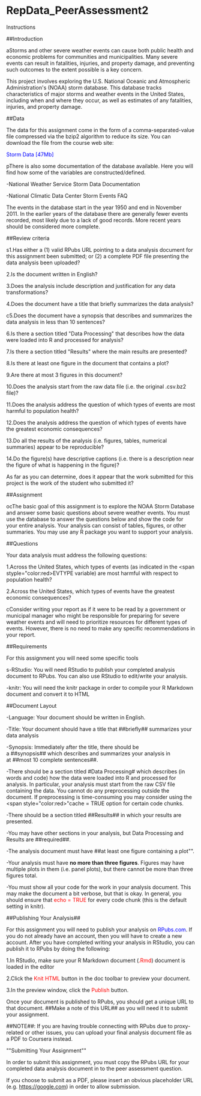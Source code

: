 # RepData_PeerAssessment2

Instructions

##Introduction

aStorms and other severe weather events can cause both public health and economic problems for communities and municipalities. Many severe events can result in fatalities, injuries, and property damage, and preventing such outcomes to the extent possible is a key concern.

This project involves exploring the U.S. National Oceanic and Atmospheric Administration's (NOAA) storm database. This database tracks characteristics of major storms and weather events in the United States, including when and where they occur, as well as estimates of any fatalities, injuries, and property damage.

##Data

The data for this assignment come in the form of a comma-separated-value file compressed via the bzip2 algorithm to reduce its size. You can download the file from the course web site:

<span style="color:blue">Storm Data [47Mb]</span>

pThere is also some documentation of the database available. Here you will find how some of the variables are constructed/defined.

-National Weather Service Storm Data Documentation

-National Climatic Data Center Storm Events FAQ

The events in the database start in the year 1950 and end in November 2011. In the earlier years of the database there are generally fewer events recorded, most likely due to a lack of good records. More recent years should be considered more complete.

##Review criteria

s1.Has either a (1) valid RPubs URL pointing to a data analysis document for this assignment been submitted; or (2) a complete PDF file presenting the data analysis been uploaded?

2.Is the document written in English?

3.Does the analysis include description and justification for any data transformations?

4.Does the document have a title that briefly summarizes the data analysis?

c5.Does the document have a synopsis that describes and summarizes the data analysis in less than 10 sentences?

6.Is there a section titled "Data Processing" that describes how the data were loaded into R and processed for analysis?

7.Is there a section titled "Results" where the main results are presented?

8.Is there at least one figure in the document that contains a plot?

9.Are there at most 3 figures in this document?

10.Does the analysis start from the raw data file (i.e. the original .csv.bz2 file)?

11.Does the analysis address the question of which types of events are most harmful to population health?

12.Does the analysis address the question of which types of events have the greatest economic consequences?

13.Do all the results of the analysis (i.e. figures, tables, numerical summaries) appear to be reproducible?

14.Do the figure(s) have descriptive captions (i.e. there is a description near the figure of what is happening in the figure)?

As far as you can determine, does it appear that the work submitted for this project is the work of the student who submitted it?

##Assignment

ocThe basic goal of this assignment is to explore the NOAA Storm Database and answer some basic questions about severe weather events. You must use the database to answer the questions below and show the code for your entire analysis. Your analysis can consist of tables, figures, or other summaries. You may use any R package you want to support your analysis.

##Questions

Your data analysis must address the following questions:

1.Across the United States, which types of events (as indicated in the <span styple="color:red>EVTYPE</span> variable) are most harmful with respect to population health?

2.Across the United States, which types of events have the greatest economic consequences?

cConsider writing your report as if it were to be read by a government or municipal manager who might be responsible for preparing for severe weather events and will need to prioritize resources for different types of events. However, there is no need to make any specific recommendations in your report.

##Requirements

For this assignment you will need some specific tools

s-RStudio: You will need RStudio to publish your completed analysis document to RPubs. You can also use RStudio to edit/write your analysis.

-knitr: You will need the knitr package in order to compile your R Markdown document and convert it to HTML

##Document Layout

-Language: Your document should be written in English.

-Title: Your document should have a title that ##briefly## summarizes your data analysis

-Synopsis: Immediately after the title, there should be a ##synopsis## which describes and summarizes your analysis in at ##most 10 complete sentences##.

-There should be a section titled #Data Processing# which describes (in words and code) how the data were loaded into R and processed for analysis. In particular, your analysis must start from the raw CSV file containing the data. You cannot do any preprocessing outside the document. If preprocessing is time-consuming you may consider using the 
<span style="color:red>"cache = TRUE</span> option for certain code chunks.

-There should be a section titled ##Results## in which your results are presented.

-You may have other sections in your analysis, but Data Processing and Results are ##required##.

-The analysis document must have ##at least one figure containing a plot"".

-Your analysis must have **no more than three figures**. Figures may have multiple plots in them (i.e. panel plots), but there cannot be more than three figures total.

-You must show all your code for the work in your analysis document. This may make the document a bit verbose, but that is okay. In general, you should ensure that <span style="color:red">echo = TRUE</span> for every code chunk (this is the default setting in knitr).

##Publishing Your Analysis##

For this assignment you will need to publish your analysis on <span style="color:blue">RPubs.com</span>. If you do not already have an account, then you will have to create a new account. After you have completed writing your analysis in RStudio, you can publish it to RPubs by doing the following:

1.In RStudio, make sure your R Markdown document (<span style="color:red">.Rmd</span>) document is loaded in the editor

2.Click the <span style="color:red">Knit HTML</span> button in the doc toolbar to preview your document.

3.In the preview window, click the <span style="color:red">Publish</span> button.

Once your document is published to RPubs, you should get a unique URL to that document. ##Make a note of this URL## as you will need it to submit your assignment.

##NOTE##: If you are having trouble connecting with RPubs due to proxy-related or other issues, you can upload your final analysis document file as a PDF to Coursera instead.

""Submitting Your Assignment""

In order to submit this assignment, you must copy the RPubs URL for your completed data analysis document in to the peer assessment question.

If you choose to submit as a PDF, please insert an obvious placeholder URL (e.g. <span style="color:blue">https://google.com</span>) in order to allow submission.
